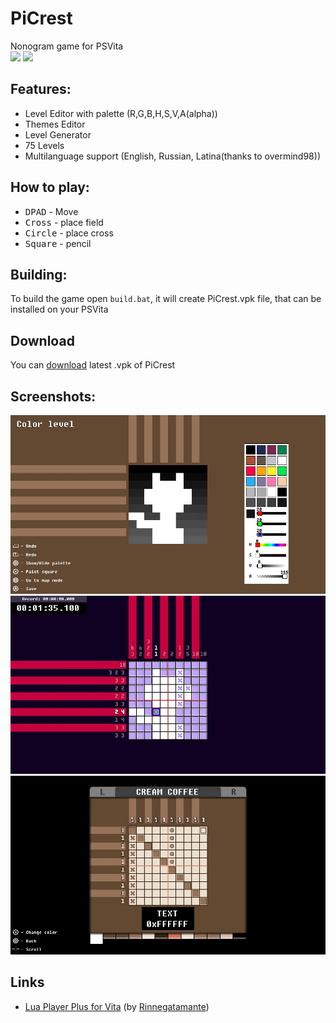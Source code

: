 # PiCrest
Nonogram game for PSVita<br>
<img src="https://img.shields.io/badge/lua-v5.2.4-green.svg">
<img src="https://img.shields.io/badge/release-v1.1-blue.svg">
## Features:
* Level Editor with palette (R,G,B,H,S,V,A(alpha))
* Themes Editor
* Level Generator
* 75 Levels
* Multilanguage support (English, Russian, Latina(thanks to overmind98))
## How to play:
* <kbd>DPAD</kbd> - Move
* <kbd>Cross</kbd> - place field
* <kbd>Circle</kbd> - place cross
* <kbd>Square</kbd> - pencil
## Building:
To build the game open `build.bat`, it will create PiCrest.vpk file, that can be installed on your PSVita
## Download
You can [download](https://github.com/Creckeryop/PiCrest/releases/latest) latest .vpk of PiCrest

## Screenshots:

<img src="screenshots/create.png"><br>
<img src="screenshots/play.png"><br>
<img src="screenshots/customize.png">

## Links
* [Lua Player Plus for Vita](https://github.com/Rinnegatamante/lpp-vita) (by [Rinnegatamante](https://github.com/Rinnegatamante/))
